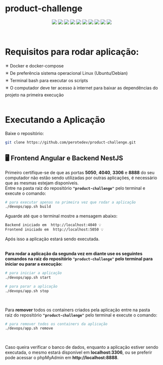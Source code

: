 # product-challenge

<p align="center">
  <img src="https://img.shields.io/badge/npm-8.1.4-red?style=flat&logo=npm&logoColor=white"> <img src="https://img.shields.io/badge/Angular-13-red?style=flat&logo=angular&logoColor=white"> <img src="https://img.shields.io/badge/node-v14.15.5-green?style=flat&logo=node.js&logoColor=white"> <img src="https://img.shields.io/badge/nestjs-v8.1.5-green?style=flat&logo=nestjs&logoColor=white"> <img src="https://img.shields.io/badge/MySQL-latest-green?style=flat&logo=mongodb&logoColor=white">
  <img src="https://img.shields.io/badge/docker--compose-3.3-blue?style=flat&logo=docker&logoColor=white"> <img src="https://img.shields.io/badge/docker-20.10.2-blue?style=flat&logo=docker&logoColor=white">
  <img src="https://img.shields.io/badge/bash-5.0.17-red?style=flat&logo=gnubash&logoColor=white"> <img src="https://img.shields.io/badge/Ubuntu-20.04.2%20LTS-yellow?style=flat&logo=ubuntu&logoColor=white"> <img src="https://img.shields.io/badge/Linux-5.11-yellow?style=flat&logo=ubuntu&logoColor=white">
</p> <br>

# Requisitos para rodar aplicação:
✴️ Docker e docker-compose<br>
✴️ De preferência sistema operacional Linux (Ubuntu/Debian)<br>
✴️ Terminal bash para executar os scripts<br>
✴️ O computador deve ter acesso à internet para baixar as dependências do projeto na primeira execução<br><br>


# Executando a Aplicação
<p>Baixe o repositório:</p>

```bash
git clone https://github.com/perotedev/product-challenge.git
```
<div id="backend_exex"></div>

## 🖥️ Frontend Angular e Backend NestJS
Primeiro certifique-se de que as portas **5050**, **4040**, **3306** e **8888** do seu computador não estão sendo utilizadas por outras aplicações, é necessário que as mesmas estejam disponíveis.<br>
Entre na pasta raiz do repositório **`"product-challenge"`** pelo terminal e execute o comando:

```bash
# para executar apenas na primeira vez que rodar a aplicação
./devops/app.sh build
```
<p>Aguarde até que o terminal mostre a mensagem abaixo: </p>

```bash
Backend iniciado em  http://localhost:4040 💡
Frontend iniciado em  http://localhost:5050 💡
```

Após isso a aplicação estará sendo executada.<br><br>

**Para rodar a aplicação da segunda vez em diante use os seguintes comandos na raiz do repositório `"product-challenge"` pelo terminal para iniciar ou parar a execução:**<br>

```bash
# para iniciar a aplicação
./devops/app.sh start

# para parar a aplicação
./devops/app.sh stop
```
<br>

Para **remover** todos os containers criados pela aplicação entre na pasta raiz do repositório **`"product-challenge"`** pelo terminal e execute o comando:

```bash
# para remover todos os containers da aplicação
./devops/app.sh remove
```
<br>

Caso queira verificar o banco de dados, enquanto a aplicação estiver sendo executada, o mesmo estará disponível em **localhost:3306**, ou se preferir pode acessar o phpMyAdmin em **http://localhost:8888**.